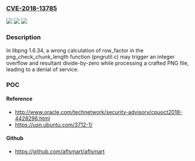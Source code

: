 ### [CVE-2018-13785](https://cve.mitre.org/cgi-bin/cvename.cgi?name=CVE-2018-13785)
![](https://img.shields.io/static/v1?label=Product&message=n%2Fa&color=blue)
![](https://img.shields.io/static/v1?label=Version&message=n%2Fa&color=blue)
![](https://img.shields.io/static/v1?label=Vulnerability&message=n%2Fa&color=brighgreen)

### Description

In libpng 1.6.34, a wrong calculation of row_factor in the png_check_chunk_length function (pngrutil.c) may trigger an integer overflow and resultant divide-by-zero while processing a crafted PNG file, leading to a denial of service.

### POC

#### Reference
- http://www.oracle.com/technetwork/security-advisory/cpuoct2018-4428296.html
- https://usn.ubuntu.com/3712-1/

#### Github
- https://github.com/aflsmart/aflsmart

